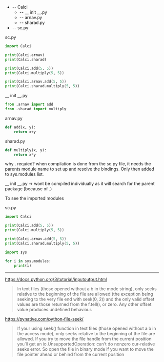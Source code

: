 
   + -- Calci
        + -- __ init __.py
        + -- arnav.py
        + -- sharad.py
   + -- sc.py
   

sc.py
```python
import Calci

print(Calci.arnav)
print(Calci.sharad)

print(Calci.add(5, 5))
print(Calci.multiply(5, 5))

print(Calci.arnav.add(5, 5))
print(Calci.sharad.multiply(5, 5))
```


__ init __.py
```python
from .arnav import add
from .sharad import multiply
```

arnav.py
```python
def add(x, y):
	return x+y
```

sharad.py
```python
def multiply(x, y):
	return x*y
```
why . requied? when compilation is done from the sc.py file, it needs the parents module name to set up and resolve the bindings. Only then added to sys.modules list.

__ init __.py -> wont be compiled individually as it will search for the parent package (because of .)

To see the imported modules

sc.py
```python
import Calci

print(Calci.add(5, 5))
print(Calci.multiply(5, 5))

print(Calci.arnav.add(5, 5))
print(Calci.sharad.multiply(5, 5))

import sys

for i in sys.modules:
	print(i)
```


---
https://docs.python.org/3/tutorial/inputoutput.html
> In text files (those opened without a b in the mode string), only seeks relative to the beginning of the file are allowed (the exception being seeking to the very file end with seek(0, 2)) and the only valid offset values are those returned from the f.tell(), or zero. Any other offset value produces undefined behaviour.

https://pynative.com/python-file-seek/
> If your using seek() function in text files (those opened without a b in the access mode), only seeks relative to the beginning of the file are allowed. If you try to move the file handle from the current position you’ll get an io.UnsupportedOperation: can't do nonzero cur-relative seeks error. So open the file in binary mode if you want to move the file pointer ahead or behind from the current position
